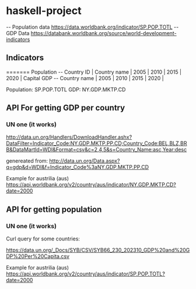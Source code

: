 # haskell-project


-- Population data  https://data.worldbank.org/indicator/SP.POP.TOTL
-- GDP Data https://databank.worldbank.org/source/world-development-indicators

## Indicators
=======
Population -- Country ID | Country name | 2005 | 2010 | 2015 | 2020 | Capital
GDP -- Country name | 2005 | 2010 | 2015 | 2020 |

Population: SP.POP.TOTL
GDP:        NY.GDP.MKTP.CD

## API For getting GDP per country

### UN one (it works)

http://data.un.org/Handlers/DownloadHandler.ashx?DataFilter=Indicator_Code:NY.GDP.MKTP.PP.CD;Country_Code:BEL,BLZ,BRB&DataMartId=WDI&Format=csv&c=2,4,5&s=Country_Name:asc,Year:desc

genereated from: http://data.un.org/Data.aspx?q=gdp&d=WDI&f=Indicator_Code%3aNY.GDP.MKTP.PP.CD

Example for austrilia (aus)
https://api.worldbank.org/v2/country/aus/indicator/NY.GDP.MKTP.CD?date=2000

## API for getting population

### UN one (it works)

Curl query for some countries:

https://data.un.org/_Docs/SYB/CSV/SYB66_230_202310_GDP%20and%20GDP%20Per%20Capita.csv

Example for austrilia (aus)
https://api.worldbank.org/v2/country/aus/indicator/SP.POP.TOTL?date=2000
